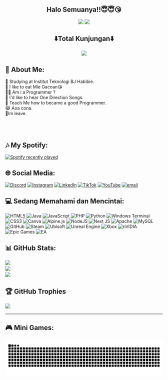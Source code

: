 <div align="center">
<h2> Halo Semuanya!!😇😇😘
</div>

<div align="center">
<img src="https://i.pinimg.com/originals/6a/23/30/6a2330e2ed77ec9df2075b222e5aa87f.gif" width="700" />
<img src="https://media.giphy.com/media/Ju7l5y9osyymQ/giphy.gif" width="700" />
</div>

<div align="center">
  <h2>⬇️Total Kunjungan⬇️</h2>
  <img src="https://profile-counter.glitch.me/rthoriq/count.svg?"  />
</div>

###

## 💫 About Me:

🏢 Studying at Institut Teknologi BJ Habibie.<br>🍜 I like to eat Mie Gacoan😘<br>👨‍💻 Am i a Programmer ?<br>🎤 I'd like to hear One Direction Songs.<br>💬 Teach Me how to became a good Programmer.<br>😹 Aoa cona.<br>🚪Im leave.<br><br><br><br>

## 🎶 My Spotify:

<div align="left">
  <a href="https://open.spotify.com/user/fwt6rj18zxgugukdrgyg025hx">
    <img src="https://spotify-recently-played-readme.vercel.app/api?user=fwt6rj18zxgugukdrgyg025hx&count=10&unique=false" alt="Spotify recently played"  />
  </a>
</div>

###

###

###

## 🌐 Social Media:
[![Discord](https://img.shields.io/badge/Discord-%237289DA.svg?logo=discord&logoColor=white)](https://discord.gg/aRjMTVM5) [![Instagram](https://img.shields.io/badge/Instagram-%23E4405F.svg?logo=Instagram&logoColor=white)](https://instagram.com/rthoriq_) [![LinkedIn](https://img.shields.io/badge/LinkedIn-%230077B5.svg?logo=linkedin&logoColor=white)](https://www.linkedin.com/in/raihan-thoriq-723231333/) [![TikTok](https://img.shields.io/badge/TikTok-%23000000.svg?logo=TikTok&logoColor=white)](https://tiktok.com/@rthoriq_) [![YouTube](https://img.shields.io/badge/YouTube-%23FF0000.svg?logo=YouTube&logoColor=white)](https://youtube.com/@moordgg) [![email](https://img.shields.io/badge/Email-D14836?logo=gmail&logoColor=white)](mailto:raihanalif145@gmail.com) 

## 💻 Sedang Memahami dan Mencintai:
![HTML5](https://img.shields.io/badge/html5-%23E34F26.svg?style=for-the-badge&logo=html5&logoColor=white) ![Java](https://img.shields.io/badge/java-%23ED8B00.svg?style=for-the-badge&logo=openjdk&logoColor=white) ![JavaScript](https://img.shields.io/badge/javascript-%23323330.svg?style=for-the-badge&logo=javascript&logoColor=%23F7DF1E) ![PHP](https://img.shields.io/badge/php-%23777BB4.svg?style=for-the-badge&logo=php&logoColor=white) ![Python](https://img.shields.io/badge/python-3670A0?style=for-the-badge&logo=python&logoColor=ffdd54) ![Windows Terminal](https://img.shields.io/badge/Windows%20Terminal-%234D4D4D.svg?style=for-the-badge&logo=windows-terminal&logoColor=white) ![CSS3](https://img.shields.io/badge/css3-%231572B6.svg?style=for-the-badge&logo=css3&logoColor=white) ![Canva](https://img.shields.io/badge/Canva-%2300C4CC.svg?style=for-the-badge&logo=Canva&logoColor=white) ![Alpine.js](https://img.shields.io/badge/alpinejs-white.svg?style=for-the-badge&logo=alpinedotjs&logoColor=%238BC0D0) ![NodeJS](https://img.shields.io/badge/node.js-6DA55F?style=for-the-badge&logo=node.js&logoColor=white) ![Next JS](https://img.shields.io/badge/Next-black?style=for-the-badge&logo=next.js&logoColor=white) ![Apache](https://img.shields.io/badge/apache-%23D42029.svg?style=for-the-badge&logo=apache&logoColor=white) ![MySQL](https://img.shields.io/badge/mysql-4479A1.svg?style=for-the-badge&logo=mysql&logoColor=white) ![GitHub](https://img.shields.io/badge/github-%23121011.svg?style=for-the-badge&logo=github&logoColor=white) ![Steam](https://img.shields.io/badge/steam-%23000000.svg?style=for-the-badge&logo=steam&logoColor=white) ![Ubisoft](https://img.shields.io/badge/Ubisoft-%23F5F5F5.svg?style=for-the-badge&logo=Ubisoft&logoColor=black) ![Unreal Engine](https://img.shields.io/badge/unrealengine-%23313131.svg?style=for-the-badge&logo=unrealengine&logoColor=white) ![Xbox](https://img.shields.io/badge/xbox-%23107C10.svg?style=for-the-badge&logo=xbox&logoColor=white) ![nVIDIA](https://img.shields.io/badge/nVIDIA-%2376B900.svg?style=for-the-badge&logo=nVIDIA&logoColor=white) ![Epic Games](https://img.shields.io/badge/epicgames-%23313131.svg?style=for-the-badge&logo=epicgames&logoColor=white) ![EA](https://img.shields.io/badge/ea-%23000000.svg?style=for-the-badge&logo=ea&logoColor=white)

## 📊 GitHub Stats:
![](https://github-readme-stats.vercel.app/api?username=rthoriq&theme=radical&hide_border=false&include_all_commits=false&count_private=false)<br/>
![](https://nirzak-streak-stats.vercel.app/?user=rthoriq&theme=radical&hide_border=false)<br/>
![](https://github-readme-stats.vercel.app/api/top-langs/?username=rthoriq&theme=radical&hide_border=false&include_all_commits=false&count_private=false&layout=compact)

## 🏆 GitHub Trophies
![](https://github-profile-trophy.vercel.app/?username=rthoriq&theme=radical&no-frame=false&no-bg=true&margin-w=4)

---
## 🎮 Mini Games:

###
<img src="https://raw.githubusercontent.com/rthoriq/rthoriq/output/snake.svg" alt="Snake animation" />

###